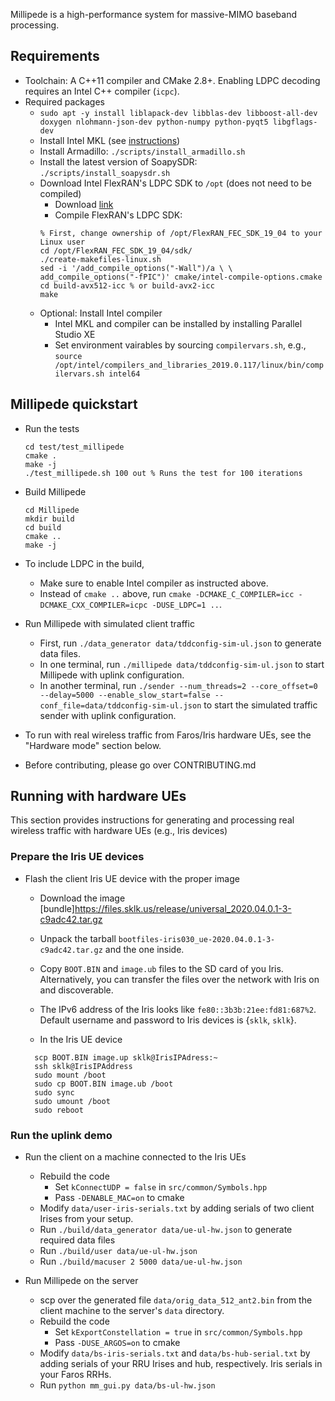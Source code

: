 Millipede is a high-performance system for massive-MIMO baseband processing.

## Requirements
 * Toolchain: A C++11 compiler and CMake 2.8+. Enabling LDPC decoding requires
   an Intel C++ compiler (`icpc`).
 * Required packages
   * `sudo apt -y install liblapack-dev libblas-dev libboost-all-dev doxygen nlohmann-json-dev python-numpy python-pyqt5 libgflags-dev`
   * Install Intel MKL (see [instructions](https://software.intel.com/content/www/us/en/develop/articles/installing-intel-free-libs-and-python-apt-repo.html))
   * Install Armadillo: `./scripts/install_armadillo.sh`
   * Install the latest version of SoapySDR: `./scripts/install_soapysdr.sh`
   * Download Intel FlexRAN's LDPC SDK to `/opt` (does not need to be compiled)
     * Download [link](https://software.intel.com/en-us/articles/flexran-lte-and-5g-nr-fec-software-development-kit-modules)
     * Compile FlexRAN's LDPC SDK:
     ```
     % First, change ownership of /opt/FlexRAN_FEC_SDK_19_04 to your Linux user
     cd /opt/FlexRAN_FEC_SDK_19_04/sdk/
     ./create-makefiles-linux.sh
     sed -i '/add_compile_options("-Wall")/a \ \ add_compile_options("-fPIC")' cmake/intel-compile-options.cmake
     cd build-avx512-icc % or build-avx2-icc
     make
     ```
   * Optional: Install Intel compiler
     * Intel MKL and compiler can be installed by installing Parallel Studio XE
     * Set environment vairables by sourcing `compilervars.sh`, e.g.,
     `source /opt/intel/compilers_and_libraries_2019.0.117/linux/bin/compilervars.sh intel64`


## Millipede quickstart

 * Run the tests
    ```
    cd test/test_millipede
    cmake .
    make -j
    ./test_millipede.sh 100 out % Runs the test for 100 iterations
    ```

 * Build Millipede
    ```
    cd Millipede
    mkdir build
    cd build
    cmake ..
    make -j
    ```

 * To include LDPC in the build, 
   * Make sure to enable Intel compiler as instructed above.
   * Instead of `cmake ..` above, run `cmake -DCMAKE_C_COMPILER=icc -DCMAKE_CXX_COMPILER=icpc -DUSE_LDPC=1 ..`.

 * Run Millipede with simulated client traffic
   * First, run `./data_generator data/tddconfig-sim-ul.json` to generate data
     files.
   * In one terminal, run `./millipede data/tddconfig-sim-ul.json` to start
     Millipede with uplink configuration.
   * In another terminal, run  `./sender --num_threads=2 --core_offset=0
     --delay=5000 --enable_slow_start=false
     --conf_file=data/tddconfig-sim-ul.json` to start the simulated traffic
     sender with uplink configuration.

 * To run with real wireless traffic from Faros/Iris hardware UEs, see the
   "Hardware mode" section below.

 * Before contributing, please go over CONTRIBUTING.md

## Running with hardware UEs

This section provides instructions for generating and processing real wireless
traffic with hardware UEs (e.g., Iris devices)

### Prepare the Iris UE devices

 * Flash the client Iris UE device with the proper image
   * Download the image
     [bundle]https://files.sklk.us/release/universal_2020.04.0.1-3-c9adc42.tar.gz
   * Unpack the tarball `bootfiles-iris030_ue-2020.04.0.1-3-c9adc42.tar.gz` and
     the one inside.
   * Copy `BOOT.BIN` and `image.ub` files to the SD card of you Iris.
     Alternatively, you can transfer the files over the network with Iris on
     and discoverable.
   * The IPv6 address of the Iris looks like `fe80::3b3b:21ee:fd81:687%2`.
     Default username and password to Iris devices is {`sklk`, `sklk`}.

   * In the Iris UE device
    ```
      scp BOOT.BIN image.up sklk@IrisIPAdress:~
      ssh sklk@IrisIPAddress
      sudo mount /boot
      sudo cp BOOT.BIN image.ub /boot
      sudo sync
      sudo umount /boot
      sudo reboot
    ```

### Run the uplink demo

 * Run the client on a machine connected to the Iris UEs
   * Rebuild the code
     * Set `kConnectUDP = false` in `src/common/Symbols.hpp`
     * Pass `-DENABLE_MAC=on` to cmake
   * Modify `data/user-iris-serials.txt` by adding serials of two client Irises
     from your setup.
   * Run `./build/data_generator data/ue-ul-hw.json` to generate required data files
   * Run `./build/user data/ue-ul-hw.json`
   * Run `./build/macuser 2 5000 data/ue-ul-hw.json`

 * Run Millipede on the server
   * scp over the generated file `data/orig_data_512_ant2.bin` from the client
     machine to the server's `data` directory.
   * Rebuild the code
     * Set `kExportConstellation = true` in `src/common/Symbols.hpp`
     * Pass `-DUSE_ARGOS=on` to cmake
   * Modify `data/bs-iris-serials.txt` and `data/bs-hub-serial.txt` by adding
    serials of your RRU Irises and hub, respectively. Iris serials in your
    Faros RRHs.
   * Run `python mm_gui.py data/bs-ul-hw.json`
